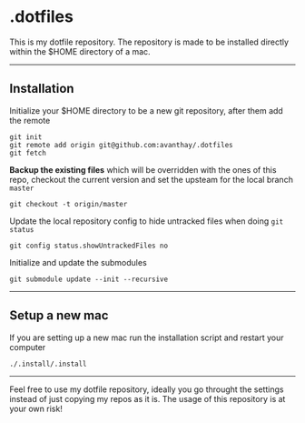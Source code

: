 # .dotfiles

This is my dotfile repository. The repository is made to be installed directly within the $HOME directory of a mac.

---

## Installation

Initialize your $HOME directory to be a new git repository, after them add the remote

	git init
	git remote add origin git@github.com:avanthay/.dotfiles
	git fetch

**Backup the existing files** which will be overridden with the ones of this repo, checkout the current version and set the upsteam for the local branch `master`

	git checkout -t origin/master

Update the local repository config to hide untracked files when doing `git status`

	git config status.showUntrackedFiles no

Initialize and update the submodules

	git submodule update --init --recursive

---

## Setup a new mac

If you are setting up a new mac run the installation script and restart your computer

	./.install/.install


---

Feel free to use my dotfile repository, ideally you go throught the settings instead of just copying my repos as it is. The usage of this repository is at your own risk!
